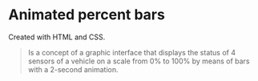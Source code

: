 # Animated percent bars
Created with HTML and CSS.
>Is a concept of a graphic interface that displays the status of 4 sensors of a vehicle on a scale from 0% to 100% by means of bars with a 2-second animation.

